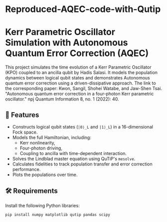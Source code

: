# Reproduced-AQEC-code-with-Qutip
# Kerr Parametric Oscillator Simulation with Autonomous Quantum Error Correction (AQEC)
This project simulates the time evolution of a Kerr Parametric Oscillator (KPO) coupled to an ancilla qubit by Hadis Salasi. It models the population dynamics between logical qubit states and demonstrates Autonomous quantum error correction using a driven-dissipative approach.
The link to the corresponding paper: Kwon, Sangil, Shohei Watabe, and Jaw-Shen Tsai. "Autonomous quantum error correction in a four-photon Kerr parametric oscillator." npj Quantum Information 8, no. 1 (2022): 40.
## 🧩 Features

- Constructs logical qubit states (`|0⟩_L` and `|1⟩_L`) in a 16-dimensional Fock space.
- Models the full Hamiltonian, including:
  - Kerr nonlinearity,
  - Four-photon driving,
  - Coupling to ancilla with time-dependent interaction.
- Solves the Lindblad master equation using QuTiP's `mesolve`.
- Calculates fidelities to track population transfer and error correction performance.
- Plots the populations over time.

## 🛠 Requirements

Install the following Python libraries:
```bash
pip install numpy matplotlib qutip pandas scipy



